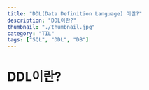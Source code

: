 ```yaml
---
title: "DDL(Data Definition Language) 이란?"
description: "DDL이란?"
thumbnail: "./thumbnail.jpg"
category: "TIL"
tags: ["SQL", "DDL", "DB"]
---
```


# DDL이란?

